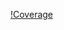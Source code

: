 [!Coverage](https://img.shields.io/endpoint?url=https://gist.githubusercontent.com/kirillmc/2b40e847e11f5fc64633640b330718f0/raw/coverage.json)